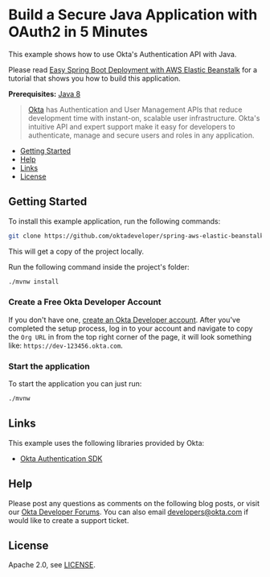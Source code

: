 # Build a Secure Java Application with OAuth2 in 5 Minutes

This example shows how to use Okta's Authentication API with Java.

Please read [Easy Spring Boot Deployment with AWS Elastic Beanstalk](https://developer.okta.com/blog/) for a tutorial that shows you how to build this application.

**Prerequisites:** [Java 8](http://www.oracle.com/technetwork/java/javase/downloads/jdk8-downloads-2133151.html)

> [Okta](https://developer.okta.com/) has Authentication and User Management APIs that reduce development time with instant-on, scalable user infrastructure. Okta's intuitive API and expert support make it easy for developers to authenticate, manage and secure users and roles in any application.

* [Getting Started](#getting-started)
* [Help](#help)
* [Links](#links)
* [License](#license)

## Getting Started

To install this example application, run the following commands:

```bash
git clone https://github.com/oktadeveloper/spring-aws-elastic-beanstalk.git
```

This will get a copy of the project locally. 

Run the following command inside the project's folder:

```bash
./mvnw install
```

### Create a Free Okta Developer Account

If you don't have one, [create an Okta Developer account](https://developer.okta.com/signup/). After you've completed the setup process, log in to your account and navigate to copy the `Org URL` in from the top right corner of the page, it will look something like: `https://dev-123456.okta.com`.

### Start the application

To start the application you can just run:

```bash
./mvnw
```

## Links

This example uses the following libraries provided by Okta:

* [Okta Authentication SDK](https://github.com/okta/okta-auth-java)

## Help

Please post any questions as comments on the following blog posts, or visit our [Okta Developer Forums](https://devforum.okta.com/). You can also email developers@okta.com if would like to create a support ticket.

## License

Apache 2.0, see [LICENSE](LICENSE).
